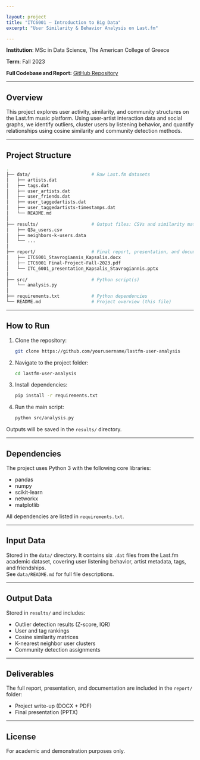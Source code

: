 ```yaml
---

layout: project
title: "ITC6001 – Introduction to Big Data"
excerpt: "User Similarity & Behavior Analysis on Last.fm"

---
```


**Institution**: MSc in Data Science, The American College of Greece  

**Term**: Fall 2023  

**Full Codebase and Report:** [GitHub Repository](https://github.com/C-Kapsalis/ITC6001---Introduction-to-Big-Data)

---


## Overview  

This project explores user activity, similarity, and community structures on the Last.fm music platform. Using user-artist interaction data and social graphs, we identify outliers, cluster users by listening behavior, and quantify relationships using cosine similarity and community detection methods.

---


## Project Structure

```bash
.
├── data/                       # Raw Last.fm datasets
│   ├── artists.dat
│   ├── tags.dat
│   ├── user_artists.dat
│   ├── user_friends.dat
│   ├── user_taggedartists.dat
│   ├── user_taggedartists-timestamps.dat
│   └── README.md
│
├── results/                    # Output files: CSVs and similarity matrices
│   ├── Q3a_users.csv
│   ├── neighbors-k-users.data
│   └── ...
│
├── report/                     # Final report, presentation, and documentation
│   ├── ITC6001_Stavrogiannis_Kapsalis.docx
│   ├── ITC6001 Final-Project-Fall-2023.pdf
│   └── ITC_6001_presentation_Kapsalis_Stavrogiannis.pptx
│
├── src/                        # Python script(s)
│   └── analysis.py
│
├── requirements.txt            # Python dependencies
└── README.md                   # Project overview (this file)
```

---


## How to Run

1. Clone the repository: 
	```bash
	git clone https://github.com/yourusername/lastfm-user-analysis
	```
2. Navigate to the project folder: 
	```bash
	cd lastfm-user-analysis
	```
3. Install dependencies: 
	```bash
	pip install -r requirements.txt
	```
4. Run the main script: 
	```bash
	python src/analysis.py
	```

Outputs will be saved in the `results/` directory.


---


## Dependencies  

The project uses Python 3 with the following core libraries:

- pandas
- numpy
- scikit-learn
- networkx
- matplotlib

All dependencies are listed in `requirements.txt`.

---


## Input Data  

Stored in the `data/` directory. It contains six `.dat` files from the Last.fm academic dataset, covering user listening behavior, artist metadata, tags, and friendships.  
See `data/README.md` for full file descriptions.

---


## Output Data  

Stored in `results/` and includes:

- Outlier detection results (Z-score, IQR)
- User and tag rankings
- Cosine similarity matrices
- K-nearest neighbor user clusters
- Community detection assignments

---


## Deliverables  

The full report, presentation, and documentation are included in the `report/` folder:

- Project write-up (DOCX + PDF)
- Final presentation (PPTX)

---


## License  

For academic and demonstration purposes only.